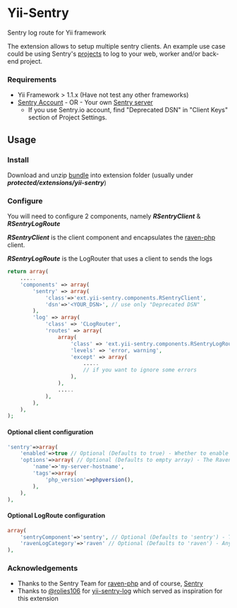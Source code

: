Yii-Sentry
==========

Sentry log route for Yii framework

The extension allows to setup multiple sentry clients. 
An example use case could be using Sentry's [projects](https://www.getsentry.com/docs/teams-and-projects/) to log to your web, worker and/or back-end project.

### Requirements

* Yii Framework > 1.1.x (Have not test any other frameworks)
* [Sentry Account](https://www.getsentry.com/) - OR - Your own [Sentry server](http://sentry.readthedocs.org/en/latest/quickstart/)
  * If you use Sentry.io account, find "Deprecated DSN" in "Client Keys" section of Project Settings.

## Usage

### Install

Download and unzip [bundle](https://github.com/getsentry/raven-php/archive/refs/heads/master.zip) into extension folder (usually under ***protected/extensions/yii-sentry***)

### Configure

You will need to configure 2 components, namely ***RSentryClient*** & ***RSentryLogRoute***

***RSentryClient*** is the client component and encapsulates the [raven-php](https://github.com/getsentry/raven-php) client.

***RSentryLogRoute*** is the LogRouter that uses a client to sends the logs

```php
return array(
    .....
    'components' => array(
        'sentry' => array(
            'class'=>'ext.yii-sentry.components.RSentryClient',
            'dsn'=>'<YOUR_DSN>', // use only "Deprecated DSN"
        ),
        'log' => array(
            'class' => 'CLogRouter',
            'routes' => array(
                array(
                    'class' => 'ext.yii-sentry.components.RSentryLogRoute',
                    'levels' => 'error, warning',
                    'except' => array(
                        .....
                        // if you want to ignore some errors
                    ),
                ),
                .....
            ),
        ),
    ),
);
```

#### Optional client configuration

```php
'sentry'=>array(
    'enabled'=>true // Optional (Defaults to true) - Whether to enable sending logs to Sentry, i.e. turn ON/OFF
    'options'=>array( // Optional (Defaults to empty array) - The Raven_Client configuration options, see: https://github.com/getsentry/raven-php#configuration
        'name'=>'my-server-hostname',
        'tags'=>array(
            'php_version'=>phpversion(),
        ),
    ),
),
```

#### Optional LogRoute configuration

```php
array(
    'sentryComponent'=>'sentry', // Optional (Defaults to 'sentry') - The component ID of the RSentryClient to send the logs to
    'ravenLogCategory'=>'raven' // Optional (Defaults to 'raven') - Any errors encountered within the extension will be logged with this category
),
```

### Acknowledgements

* Thanks to the Sentry Team for [raven-php](https://github.com/getsentry/raven-php) and of course, [Sentry](https://www.getsentry.com/)
* Thanks to [@rolies106](https://github.com/rolies106) for [yii-sentry-log](https://github.com/rolies106/yii-sentry-log) which served as inspiration for this extension
